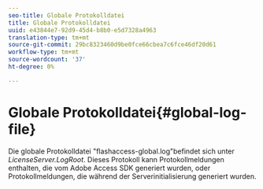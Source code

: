 ```yaml
---
seo-title: Globale Protokolldatei
title: Globale Protokolldatei
uuid: e43844e7-92d9-45d4-b8b0-e5d7328a4963
translation-type: tm+mt
source-git-commit: 29bc8323460d9be0fce66cbea7c6fce46df20d61
workflow-type: tm+mt
source-wordcount: '37'
ht-degree: 0%

---
```



# Globale Protokolldatei{#global-log-file}

Die globale Protokolldatei &quot;flashaccess-global.log&quot;befindet sich unter *LicenseServer.LogRoot*. Dieses Protokoll kann Protokollmeldungen enthalten, die vom Adobe Access SDK generiert wurden, oder Protokollmeldungen, die während der Serverinitialisierung generiert wurden.
